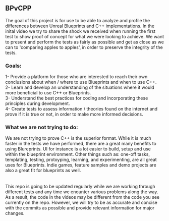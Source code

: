 <h2> BPvCPP </h2>
The goal of this project is for use to be able to analyze and profile the differences between Unreal Blueprints and C++ implementations. 
In the inital video we try to share the shock we received when running the first test to show proof of concept for what we were looking to achieve.
We want to present and perform the tests as fairly as possible and get as close as we can to 'comparing apples to apples', in order to preserve the integrity of the tests.

<h3>Goals:</h3>
1- Provide a platform for those who are interested to reach their own conclusions about when / where to use Blueprints and when to use C++.<br>
2- Learn and develop an understanding of the situations where it would more beneficial to use C++ or Blueprints.<br>
3- Understand the best practices for coding and incorporating these principles during development.<br>
4- Create tests to assess information / theories found on the internet and prove if it is true or not, in order to make more informed decisions.<br>

<h3>What we are not trying to do:</h3>
We are not trying to prove C++ is the superior format. While it is much faster in the tests we have performed, there are a great many benefits to using Blureprints.
UI for instance is a lot easier to build, setup and use within the blueprint environment. Other things such as: one-off tasks, templating, testing, protoyping, learning, and experimenting,
are all great uses for Blueprints. Indie games, feature samples and demo projects are also a great fit for blueprints as well.
<br>
<br>
<br>
This repo is going to be updated regularly while we are working through different tests and any time we enounter various problems along the way. 
As a result, the code in the videos may be different from the code you see currently on the repo. However, we will try to be as accurate and concise with the commits as possible and provide
relevant information for major changes. 
